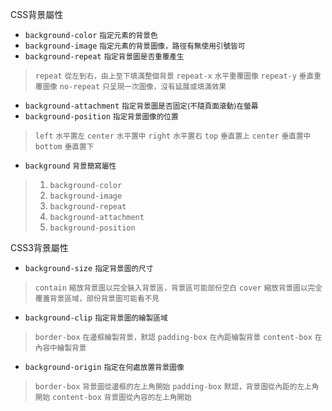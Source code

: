 CSS背景屬性
- `background-color` <small>指定元素的背景色</small>
- `background-image` <small>指定元素的背景圖像，路徑有無使用引號皆可</small>
- `background-repeat` <small>指定背景圖是否重覆產生</small>

>`repeat` <small>從左到右，由上至下填滿整個背景</small>
>`repeat-x` <small>水平重覆圖像</small>
>`repeat-y` <small>垂直重覆圖像</small>
>`no-repeat` <small>只呈現一次圖像，沒有延展或填滿效果</small>
- `background-attachment` <small>指定背景圖是否固定(不隨頁面滾動)在螢幕</small>
- `background-position` <small>指定背景圖像的位置</small>

>`left` <small>水平置左</small>
>`center` <small>水平置中</small>
>`right` <small>水平置右</small>
>`top` <small>垂直置上</small>
>`center` <small>垂直置中</small>
>`bottom` <small>垂直置下</small>
- `background` <small>背景簡寫屬性</small>

>1. `background-color`
>2. `background-image`
>3. `background-repeat`
>4. `background-attachment`
>5. `background-position`

CSS3背景屬性
- `background-size` <small>指定背景圖的尺寸</small>

>`contain` <small>縮放背景圖以完全裝入背景區，背景區可能部份空白</small>
>`cover` <small>縮放背景圖以完全覆蓋背景區域，部份背景圖可能看不見</small>
- `background-clip` <small>指定背景圖的繪製區域</small>

>`border-box` <small>在邊框繪製背景，默認</small>
>`padding-box` <small>在內距繪製背景</small>
>`content-box` <small>在內容中繪製背景</small>
- `background-origin` <small>指定在何處放置背景圖像</small>

>`border-box` <small>背景圖從邊框的左上角開始</small>
>`padding-box` <small>默認，背景圖從內距的左上角開始</small>
>`content-box` <small>背景圖從內容的左上角開始</small>
